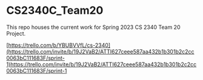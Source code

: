 # CS2340C_Team20
This repo houses the current work for Spring 2023 CS 2340 Team 20 Project.

[https://trello.com/b/YBUBVVfL/cs-2340](https://trello.com/invite/b/19J2VaB2/ATTI627ceee587aa432b1b301b2c2cc0063bC111683F/sprint-1)https://trello.com/invite/b/19J2VaB2/ATTI627ceee587aa432b1b301b2c2cc0063bC111683F/sprint-1

